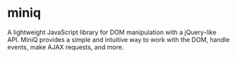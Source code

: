 # miniq
A lightweight JavaScript library for DOM manipulation with a jQuery-like API. MiniQ provides a simple and intuitive way to work with the DOM, handle events, make AJAX requests, and more.
